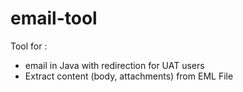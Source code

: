 email-tool
==========

Tool for :
 - email in Java with redirection for UAT users
 - Extract content (body, attachments) from EML File
